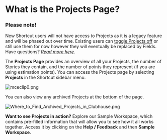 # What is the Projects Page?

### Please note!

New Shortcut users will not have access to Projects as it is a legacy feature and will be phased out over time. Existing users can [toggle Projects off](https://app.shortcut.com/settings/projects/) or still use them for now however they will eventually be replaced by Fields. Have questions? [_Read more here_](https://help.shortcut.com/hc/en-us/articles/205702359#h_01G1PNENCKGCSPXFDYDKM8V6TJ)_._

The **Projects Page** provides an overview of all your Projects, the number of Stories they contain, and the number of points they represent (if you are using estimation points). You can access the Projects page by selecting **Projects** in the Shortcut sidebar menu.

![mceclip0.png](https://help.shortcut.com/hc/article_attachments/4406895602452/mceclip0.png)

You can also view any archived Projects at the bottom of the page.

![Where\_to\_Find\_Archived\_Projects\_in\_Clubhouse.png](https://help.shortcut.com/hc/article_attachments/360014677912/Where_to_Find_Archived_Projects_in_Clubhouse.png)

&#x20;**Want to see Projects in action?** Explore our Sample Workspace, which contains pre-filled information that will allow you to see how it all works together. Access it by clicking on the **Help / Feedback** and then **Sample** **Workspace**.
